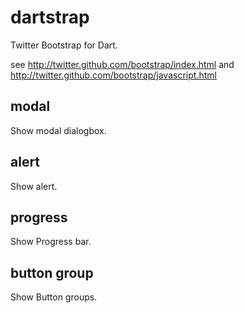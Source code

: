 dartstrap
=========

Twitter Bootstrap for Dart.

see http://twitter.github.com/bootstrap/index.html
and http://twitter.github.com/bootstrap/javascript.html



modal
-----
Show modal dialogbox.

alert
-----
Show alert.

progress
--------
Show Progress bar.

button group
------------
Show Button groups.
